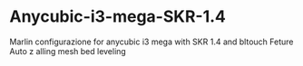 # Anycubic-i3-mega-SKR-1.4
Marlin configurazione for anycubic i3 mega with SKR 1.4 and bltouch
Feture
Auto z alling
mesh bed leveling

